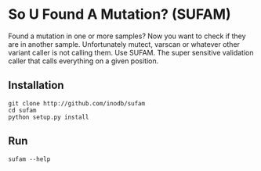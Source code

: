 # So U Found A Mutation? (SUFAM)

Found a mutation in one or more samples? Now you want to check if they are in
another sample. Unfortunately mutect, varscan or whatever other variant caller
is not calling them. Use SUFAM. The super sensitive validation caller that calls
everything on a given position.

## Installation

```
git clone http://github.com/inodb/sufam
cd sufam
python setup.py install
```

## Run
```
sufam --help
```
